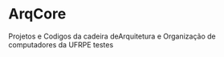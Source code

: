 # ArqCore
Projetos e Codigos da cadeira deArquitetura e Organização de computadores da UFRPE 
testes